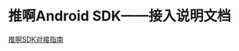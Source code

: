 # 推啊Android SDK——接入说明文档

    
  [推啊SDK对接指南](https://yun.tuisnake.com/tuia/sdk/html/推啊广告SDK-Android-V2.6.4.0.html)